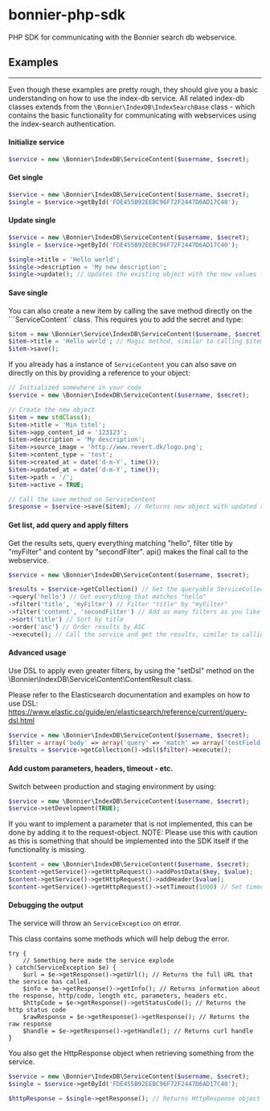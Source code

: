 # bonnier-php-sdk
PHP SDK for communicating with the Bonnier search db webservice.

## Examples 
------------
Even though these examples are pretty rough, they should give you a basic understanding on how to use the index-db service. 
All related index-db classes extends from the ```\Bonnier\IndexDB\IndexSearchBase``` class - which contains the basic functionality for communicating with webservices using the index-search authentication.

#### Initialize service
```php
$service = new \Bonnier\IndexDB\ServiceContent($username, $secret);
```

#### Get single
```php
$service = new \Bonnier\IndexDB\ServiceContent($username, $secret);
$single = $service->getById('FDE455B92EEBC96F72F2447D6AD17C40');
```

#### Update single
```php
$service = new \Bonnier\IndexDB\ServiceContent($username, $secret);
$single = $service->getById('FDE455B92EEBC96F72F2447D6AD17C40');

$single->title = 'Hello world';
$single->description = 'My new description';
$single->update(); // Updates the existing object with the new values form the webservice
```

#### Save single

You can also create a new item by calling the save method directly on the ```ServiceContent`` class. This requires you to add the secret and type:

```php
$item = new \Bonnier\Service\IndexDB\ServiceContent($username, $secret);
$item->title = 'Hello world'; // Magic method, similar to calling $item->row->title = 'Hello world';
$item->save();
```

If you already has a instance of ```ServiceContent``` you can also save on directly on this by providing a reference to your object:

```php
// Initialized somewhere in your code
$service = new \Bonnier\IndexDB\ServiceContent($username, $secret);

// Create the new object
$item = new stdClass();
$item->title = 'Min titel';
$item->app_content_id = '123123';
$item->description = 'My description';
$item->source_image = 'http://www.revert.dk/logo.png';
$item->content_type = 'test';
$item->created_at = date('d-m-Y', time());
$item->updated_at = date('d-m-Y', time());
$item->path = '/';
$item->active = TRUE;

// Call the save method on ServiceContent
$response = $service->save($item); // Returns new object with updated response from service
```

#### Get list, add query and apply filters
Get the results sets, query everything matching "hello", filter title by "myFilter" and content by "secondFilter". api() makes the final call to the webservice.

```php
$service = new \Bonnier\IndexDB\ServiceContent($username, $secret);

$results = $service->getCollection() // Get the queryable ServiceCollection object
->query('hello') // Get everything that matches "hello"
->filter('title', 'myFilter') // Filter "title" by "myFilter"
->filter('content', 'secondFilter') // Add as many filters as you like
->sort('title') // Sort by title
->order('asc') // Order results by ASC
->execute(); // Call the service and get the results, similar to calling api()
```

#### Advanced usage

Use DSL to apply even greater filters, by using the "setDsl" method on the \Bonnier\IndexDB\Service\Content\ContentResult class. 

Please refer to the Elasticsearch documentation and examples on how to use DSL:
https://www.elastic.co/guide/en/elasticsearch/reference/current/query-dsl.html

```php
$service = new \Bonnier\IndexDB\ServiceContent($username, $secret);
$filter = array('body' => array('query' => 'match' => array('testField' => 'abc')));
$results = $service->getCollection()->dsl($filter)->execute();
```

#### Add custom parameters, headers, timeout - etc.

Switch between production and staging environment by using:

```php
$service = new \Bonnier\IndexDB\ServiceContent($username, $secret);
$service->setDevelopment(TRUE);
```

If you want to implement a parameter that is not implemented, this can be done by adding it to the request-object.
NOTE: Please use this with caution as this is something that should be implemented into the SDK itself if the functionality is missing.

```php
$content = new \Bonnier\IndexDB\ServiceContent($username, $secret);
$content->getService()->getHttpRequest()->addPostData($key, $value);
$content->getService()->getHttpRequest()->addHeader($value);
$content->getService()->getHttpRequest()->setTimeout(1000) // Set timeout in ms
```

#### Debugging the output

The service will throw an ```ServiceException``` on error.

This class contains some methods which will help debug the error.

```
try {
	// Something here made the service explode
} catch(ServiceException $e) {
	$url = $e->getResponse()->getUrl(); // Returns the full URL that the service has called.
	$info = $e->getResponse()->getInfo(); // Returns information about the response, http/code, length etc, parameters, headers etc.
	$httpCode = $e->getResponse()->getStatusCode(); // Returns the http status code
	$rawResponse = $e->getResponse()->getResponse(); // Returns the raw response
	$handle = $e->getResponse()->getHandle(); // Returns curl handle
}
```

You also get the HttpResponse object when retrieving something from the service.

```php
$service = new \Bonnier\IndexDB\ServiceContent($username, $secret);
$single = $service->getById('FDE455B92EEBC96F72F2447D6AD17C40');

$httpResponse = $single->getResponse(); // Returns HttpResponse object (simular as the one above)
```